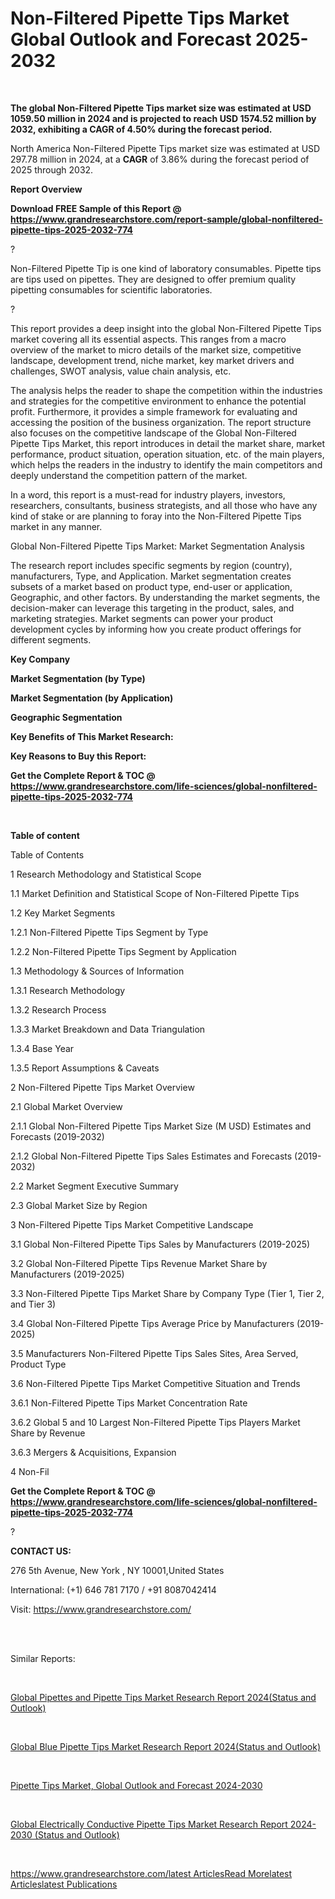 <h1>Non-Filtered Pipette Tips Market Global Outlook and Forecast 2025-2032</h1><br/><p><strong>The global Non-Filtered Pipette Tips market size was estimated at USD 1059.50 million in 2024 and is projected to reach USD 1574.52 million by 2032, exhibiting a <strong>CAGR</strong> of 4.50% during the forecast period.</strong></p>
 
 
 
 <p>North America Non-Filtered Pipette Tips market size was estimated at USD 297.78 million in 2024, at a <strong>CAGR</strong> of 3.86% during the forecast period of 2025 through 2032.</p>
 
 
 
 <p><strong>Report Overview</strong></p>
 
 
 
 <div><b>Download FREE Sample of this Report @ <a href="https://www.grandresearchstore.com/report-sample/global-nonfiltered-pipette-tips-2025-2032-774">https://www.grandresearchstore.com/report-sample/global-nonfiltered-pipette-tips-2025-2032-774</a></b></div>
 
 
 
 <p>? </p>
 
 
 
 <p>Non-Filtered Pipette Tip is one kind of laboratory consumables. Pipette tips are tips used on pipettes. They are designed to offer premium quality pipetting consumables for scientific laboratories.</p>
 
 
 
 <p>? </p>
 
 
 
 <p>This report provides a deep insight into the global Non-Filtered Pipette Tips market covering all its essential aspects. This ranges from a macro overview of the market to micro details of the market size, competitive landscape, development trend, niche market, key market drivers and challenges, SWOT analysis, value chain analysis, etc.</p>
 
 
 
 <p>The analysis helps the reader to shape the competition within the industries and strategies for the competitive environment to enhance the potential profit. Furthermore, it provides a simple framework for evaluating and accessing the position of the business organization. The report structure also focuses on the competitive landscape of the Global Non-Filtered Pipette Tips Market, this report introduces in detail the market share, market performance, product situation, operation situation, etc. of the main players, which helps the readers in the industry to identify the main competitors and deeply understand the competition pattern of the market.</p>
 
 
 
 <p>In a word, this report is a must-read for industry players, investors, researchers, consultants, business strategists, and all those who have any kind of stake or are planning to foray into the Non-Filtered Pipette Tips market in any manner.</p>
 
 
 
 <p>Global Non-Filtered Pipette Tips Market: Market Segmentation Analysis</p>
 
 
 
 <p>The research report includes specific segments by region (country), manufacturers, Type, and Application. Market segmentation creates subsets of a market based on product type, end-user or application, Geographic, and other factors. By understanding the market segments, the decision-maker can leverage this targeting in the product, sales, and marketing strategies. Market segments can power your product development cycles by informing how you create product offerings for different segments.</p>
 
 
 
 <p><strong>Key Company</strong></p>
 
 
 
 <p><strong>Market Segmentation (by Type)</strong></p>
 
 
 
 <p><strong>Market Segmentation (<strong>by Application</strong>)</strong></p>
 
 
 
 <p><strong>Geographic Segmentation</strong></p>
 
 
 
 <p><strong>Key Benefits of This Market Research:</strong></p>
 
 
 
 <p><strong>Key <strong>Reasons to Buy</strong> this Report:</strong></p>
 
 
 
 <div><b>Get the Complete Report & TOC @ <a href="https://www.grandresearchstore.com/life-sciences/global-nonfiltered-pipette-tips-2025-2032-774">https://www.grandresearchstore.com/life-sciences/global-nonfiltered-pipette-tips-2025-2032-774</a></b></div>
 
 
 
 <p><br />
 
 <b>Table of content</b></p>
 
 
 
 <p>Table of Contents<br />
 
 1 Research Methodology and Statistical Scope<br />
 
 1.1 Market Definition and Statistical Scope of Non-Filtered Pipette Tips<br />
 
 1.2 Key Market Segments<br />
 
 1.2.1 Non-Filtered Pipette Tips Segment by Type<br />
 
 1.2.2 Non-Filtered Pipette Tips Segment by Application<br />
 
 1.3 Methodology & Sources of Information<br />
 
 1.3.1 Research Methodology<br />
 
 1.3.2 Research Process<br />
 
 1.3.3 Market Breakdown and Data Triangulation<br />
 
 1.3.4 Base Year<br />
 
 1.3.5 Report Assumptions & Caveats<br />
 
 2 Non-Filtered Pipette Tips Market Overview<br />
 
 2.1 Global Market Overview<br />
 
 2.1.1 Global Non-Filtered Pipette Tips Market Size (M USD) Estimates and Forecasts (2019-2032)<br />
 
 2.1.2 Global Non-Filtered Pipette Tips Sales Estimates and Forecasts (2019-2032)<br />
 
 2.2 Market Segment Executive Summary<br />
 
 2.3 Global Market Size by Region<br />
 
 3 Non-Filtered Pipette Tips Market Competitive Landscape<br />
 
 3.1 Global Non-Filtered Pipette Tips Sales by Manufacturers (2019-2025)<br />
 
 3.2 Global Non-Filtered Pipette Tips Revenue Market Share by Manufacturers (2019-2025)<br />
 
 3.3 Non-Filtered Pipette Tips Market Share by Company Type (Tier 1, Tier 2, and Tier 3)<br />
 
 3.4 Global Non-Filtered Pipette Tips Average Price by Manufacturers (2019-2025)<br />
 
 3.5 Manufacturers Non-Filtered Pipette Tips Sales Sites, Area Served, Product Type<br />
 
 3.6 Non-Filtered Pipette Tips Market Competitive Situation and Trends<br />
 
 3.6.1 Non-Filtered Pipette Tips Market Concentration Rate<br />
 
 3.6.2 Global 5 and 10 Largest Non-Filtered Pipette Tips Players Market Share by Revenue<br />
 
 3.6.3 Mergers & Acquisitions, Expansion<br />
 
 4 Non-Fil</p>
 
 
 
 <div><b>Get the Complete Report & TOC @ <a href="https://www.grandresearchstore.com/life-sciences/global-nonfiltered-pipette-tips-2025-2032-774">https://www.grandresearchstore.com/life-sciences/global-nonfiltered-pipette-tips-2025-2032-774</a></b></div>
 
 
 
 <p>? </p>
 
 
 
 <p><b>CONTACT US:</b><br />
 
 276 5th Avenue, New York , NY 10001,United States<br />
 
 International: (+1) 646 781 7170 / +91 8087042414<br />
 
 Visit: <a href="https://www.grandresearchstore.com/">https://www.grandresearchstore.com/</a><br />
 
 <br />
 
 <br />
 
 Similar Reports:<br />
 
 <br />
 
 <a href="https://www.grandresearchstore.com/life-sciences/global-pipettes-pipette-tips-2024-616">Global Pipettes and Pipette Tips Market Research Report 2024(Status and Outlook)</a><br />
 
 <br />
 
 <a href="https://www.grandresearchstore.com/life-sciences/global-blue-pipette-tips-2024-158">Global Blue Pipette Tips Market Research Report 2024(Status and Outlook)</a><br />
 
 <br />
 
 <a href="https://www.grandresearchstore.com/life-sciences/global-pipette-tips-forecast-2024-2030-839">Pipette Tips Market, Global Outlook and Forecast 2024-2030</a><br />
 
 <br />
 
 <a href="https://www.grandresearchstore.com/life-sciences/global-electrically-conductive-pipette-tips-2024-2030-184">Global Electrically Conductive Pipette Tips Market Research Report 2024-2030 (Status and Outlook)</a><br />
 
 <br />
 
 <a href="https://gyeongbokgung.com">https://www.grandresearchstore.com/</a><a href="https://hallyeomaritime.com">latest Articles</a><a href="https://jingwansa.com">Read More</a><a href="https://nguoiviet.jp/">latest Articles</a><a href="https://www.intelmarketresearch.com/">latest Publications</a></p>